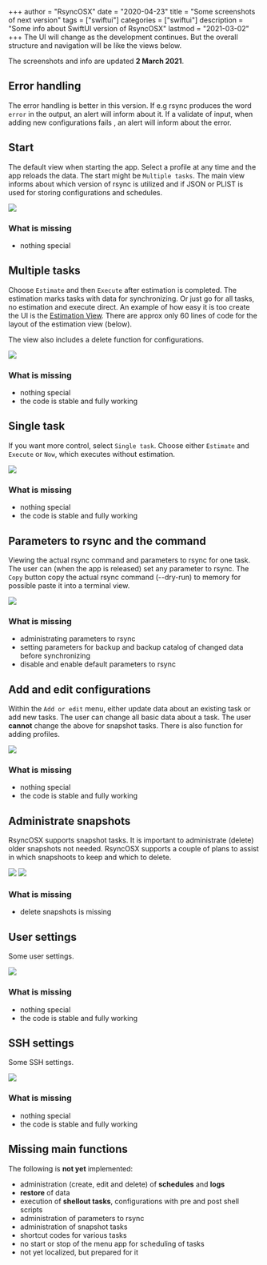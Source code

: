 +++
author = "RsyncOSX"
date = "2020-04-23"
title =  "Some screenshots of next version"
tags = ["swiftui"]
categories = ["swiftui"]
description = "Some info about SwiftUI version of RsyncOSX"
lastmod = "2021-03-02"
+++
The UI will change as the development continues. But the overall structure and navigation will be like the views below.

The screenshots and info are updated **2 March 2021**.

## Error handling

The error handling is better in this version. If e.g rsync produces the word `error` in the output,  an alert will inform about it. If a validate of input, when adding new configurations fails , an alert will inform about the error.

## Start

The default view when starting the app. Select a profile at any time and the app reloads the data. The start might be `Multiple tasks`. The main view informs about which version of rsync is utilized and if JSON or PLIST is used for storing configurations and schedules.

![](/images/RsyncOSX/master/swiftui/start.png)

### What is missing

- nothing special

## Multiple tasks

Choose `Estimate` and then `Execute` after estimation is completed. The estimation marks tasks with data for synchronizing. Or just go for all tasks, no estimation and execute direct. An example of how easy it is too create the UI is the [Estimation View](https://github.com/rsyncOSX/RsyncSwiftUI/blob/main/RsyncSwiftUI/Views/Multitask/EstimationView.swift). There are approx only 60 lines of code for the layout of the estimation view (below).

The view also includes a delete function for configurations.

![](/images/RsyncOSX/master/swiftui/multiple.png)

### What is missing

- nothing special
- the code is stable and fully working

## Single task

If you want more control, select `Single task`. Choose either `Estimate` and `Execute` or `Now`, which executes without estimation.

![](/images/RsyncOSX/master/swiftui/single.png)

### What is missing

- nothing special
- the code is stable and fully working

## Parameters to rsync and the command

Viewing the actual rsync command and parameters to rsync for one task. The user can (when the app is released) set any parameter to rsync. The `Copy` button copy the actual rsync command (--dry-run) to memory for possible paste it into a terminal view.

![](/images/RsyncOSX/master/swiftui/rsynccommand.png)

### What is missing

- administrating parameters to rsync
- setting parameters for backup and backup catalog of changed data before synchronizing
- disable and enable default parameters to rsync

## Add and edit configurations

Within the `Add or edit` menu, either update data about an existing task or add new tasks. The user can change all basic data about a task. The user **cannot** change the above for snapshot tasks. There is also function for adding profiles.

![](/images/RsyncOSX/master/swiftui/addedit.png)

### What is missing

- nothing special
- the code is stable and fully working

## Administrate snapshots

RsyncOSX supports snapshot tasks. It is important to administrate (delete) older snapshots not needed. RsyncOSX supports a couple of plans to assist in which snapshoots to keep and which to delete.

![](/images/RsyncOSX/master/swiftui/snapshot.png)
![](/images/RsyncOSX/master/swiftui/snapshottag.png)

### What is missing

- delete snapshots is missing

## User settings

Some user settings.

![](/images/RsyncOSX/master/swiftui/settings.png)

### What is missing

- nothing special
- the code is stable and fully working

## SSH settings

Some SSH settings.

![](/images/RsyncOSX/master/swiftui/ssh.png)

### What is missing

- nothing special
- the code is stable and fully working

## Missing main functions

The following is **not yet** implemented:

- administration (create, edit and delete) of **schedules** and **logs**
- **restore** of data
- execution of **shellout tasks**, configurations with pre and post shell scripts
- administration of parameters to rsync
- administration of snapshot tasks
- shortcut codes for various tasks
- no start or stop of the menu app for scheduling of tasks
- not yet localized, but prepared for it

